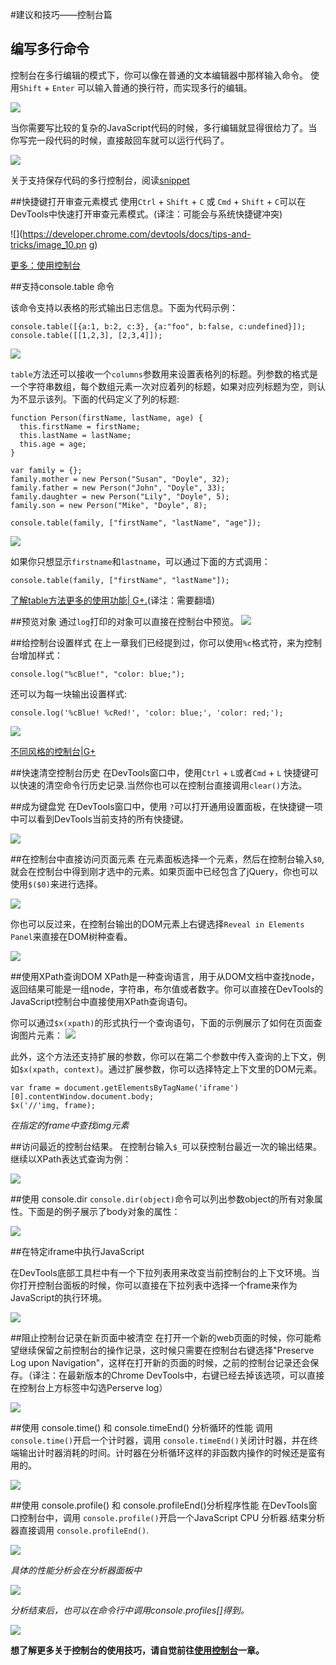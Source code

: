 #建议和技巧——控制台篇

## 编写多行命令
控制台在多行编辑的模式下，你可以像在普通的文本编辑器中那样输入命令。 使用`Shift` + `Enter` 可以输入普通的换行符，而实现多行的编辑。

![](https://developer.chrome.com/devtools/docs/tips-and-tricks/consolemultiline.png)

当你需要写比较的复杂的JavaScript代码的时候，多行编辑就显得很给力了。当你写完一段代码的时候，直接敲回车就可以运行代码了。

![](https://developer.chrome.com/devtools/docs/tips-and-tricks/consolerun.png)


关于支持保存代码的多行控制台，阅读[snippet](./development_workflow.md#定制-javascript-代码片段)


##快捷键打开审查元素模式
使用`Ctrl` + `Shift` + `C` 或 `Cmd` + `Shift` + `C`可以在DevTools中快速打开审查元素模式。(译注：可能会与系统快捷键冲突)

![](https://developer.chrome.com/devtools/docs/tips-and-tricks/image_10.pn
g)

[更多：使用控制台](./using_console.md)

##支持console.table 命令

该命令支持以表格的形式输出日志信息。下面为代码示例：

    console.table([{a:1, b:2, c:3}, {a:"foo", b:false, c:undefined}]);
    console.table([[1,2,3], [2,3,4]]);

![](https://developer.chrome.com/devtools/docs/tips-and-tricks/consoleg1.png)

`table`方法还可以接收一个`columns`参数用来设置表格列的标题。列参数的格式是一个字符串数组，每个数组元素一次对应着列的标题，如果对应列标题为空，则认为不显示该列。下面的代码定义了列的标题:

    function Person(firstName, lastName, age) {
      this.firstName = firstName;
      this.lastName = lastName;
      this.age = age;
    }

    var family = {};
    family.mother = new Person("Susan", "Doyle", 32);
    family.father = new Person("John", "Doyle", 33);
    family.daughter = new Person("Lily", "Doyle", 5);
    family.son = new Person("Mike", "Doyle", 8);

    console.table(family, ["firstName", "lastName", "age"]);

![](https://developer.chrome.com/devtools/docs/tips-and-tricks/consoleperson.png)

如果你只想显示`firstname`和`lastname`，可以通过下面的方式调用：

    console.table(family, ["firstName", "lastName"]);

[了解table方法更多的使用功能| G+.](https://plus.google.com/u/0/115133653231679625609/posts/PmTC5wwJVEc)(译注：需要翻墙)


##预览对象
通过`log`打印的对象可以直接在控制台中预览。
![](https://developer.chrome.com/devtools/docs/tips-and-tricks/image_12.png)

##给控制台设置样式
在上一章我们已经提到过，你可以使用`%c`格式符，来为控制台增加样式：

    console.log("%cBlue!", "color: blue;");

还可以为每一块输出设置样式:

    console.log('%cBlue! %cRed!', 'color: blue;', 'color: red;');

![](https://developer.chrome.com/devtools/docs/tips-and-tricks/image_13.png)

[不同风格的控制台|G+](https://plus.google.com/115133653231679625609/posts/TanDFKEN9Kn)


##快速清空控制台历史
在DevTools窗口中，使用`Ctrl` + `L`或者`Cmd` + `L` 快捷键可以快速的清空命令行历史记录.当然你也可以在控制台直接调用`clear()`方法。


##成为键盘党
在DevTools窗口中，使用 `?`可以打开通用设置面板，在快捷键一项中可以看到DevTools当前支持的所有快捷键。

![](https://developer.chrome.com/devtools/docs/tips-and-tricks/image_14.png)


##在控制台中直接访问页面元素
在元素面板选择一个元素，然后在控制台输入`$0`,就会在控制台中得到刚才选中的元素。如果页面中已经包含了jQuery，你也可以使用`$($0)`来进行选择。

![](https://developer.chrome.com/devtools/docs/tips-and-tricks/image_15.png)

你也可以反过来，在控制台输出的DOM元素上右键选择`Reveal in Elements Panel`来直接在DOM树种查看。

![](https://developer.chrome.com/devtools/docs/tips-and-tricks/image_16.png)

##使用XPath查询DOM
XPath是一种查询语言，用于从DOM文档中查找node，返回结果可能是一组node，字符串，布尔值或者数字。你可以直接在DevTools的JavaScript控制台中直接使用XPath查询语句。

你可以通过`$x(xpath)`的形式执行一个查询语句，下面的示例展示了如何在页面查询图片元素：
![](https://developer.chrome.com/devtools/docs/tips-and-tricks/image_17.png)

此外，这个方法还支持扩展的参数，你可以在第二个参数中传入查询的上下文，例如`$x(xpath, context)`。通过扩展参数，你可以选择特定上下文里的DOM元素。

    var frame = document.getElementsByTagName('iframe')[0].contentWindow.document.body;
    $x('//'img, frame);

*在指定的frame中查找img元素*


##访问最近的控制台结果。
在控制台输入`$_`可以获控制台最近一次的输出结果。继续以XPath表达式查询为例：

![](https://developer.chrome.com/devtools/docs/tips-and-tricks/image_17a.png)

##使用 console.dir
`console.dir(object)`命令可以列出参数object的所有对象属性。下面是的例子展示了body对象的属性：

![](https://developer.chrome.com/devtools/docs/tips-and-tricks/image_18.png)


##在特定iframe中执行JavaScript

在DevTools底部工具栏中有一个下拉列表用来改变当前控制台的上下文环境。当你打开控制台面板的时候，你可以直接在下拉列表中选择一个frame来作为JavaScript的执行环境。

![](https://developer.chrome.com/devtools/docs/tips-and-tricks/image_19.png)

##阻止控制台记录在新页面中被清空
在打开一个新的web页面的时候，你可能希望继续保留之前控制台的操作记录，这时候只需要在控制台右键选择"Preserve Log upon Navigation"，这样在打开新的页面的时候，之前的控制台记录还会保存。（译注：在最新版本的Chrome DevTools中，右键已经去掉该选项，可以直接在控制台上方标签中勾选Perserve log）

![](https://developer.chrome.com/devtools/docs/tips-and-tricks/image_20.png)


##使用 console.time() 和 console.timeEnd() 分析循环的性能
调用`console.time()`开启一个计时器，调用 `console.timeEnd()`关闭计时器，并在终端输出计时器消耗的时间。计时器在分析循环这样的非函数内操作的时候还是蛮有用的。

![](https://developer.chrome.com/devtools/docs/tips-and-tricks/image_21.png)

##使用 console.profile() 和 console.profileEnd()分析程序性能
在DevTools窗口控制台中，调用 `console.profile()`开启一个JavaScript CPU 分析器.结束分析器直接调用 `console.profileEnd()`.


![](https://developer.chrome.com/devtools/docs/tips-and-tricks/image_22.png)

*具体的性能分析会在分析器面板中*

![](https://developer.chrome.com/devtools/docs/tips-and-tricks/image_23.png)

*分析结束后，也可以在命令行中调用console.profiles[]得到。*

![](https://developer.chrome.com/devtools/docs/tips-and-tricks/image_24.png)


**想了解更多关于控制台的使用技巧，请自觉前往[使用控制台](./using_console.md)一章。**
